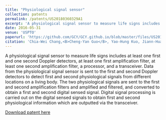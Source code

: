 ```yaml
---
title: "Physiological signal sensor"
collection: patents
permalink: /patents/US20180360329A1
excerpt: 'A physiological signal sensor to measure life signs includes at least one first and one second Doppler detectors, at least one first amplification filter, at least one second amplification filter, a processor, and a transceiver. Data from the physiological signal sensor is sent to the first and second Doppler detectors to detect first and second physiological signals from different locations on a living body. The two physiological signals are sent to the first and second amplification filters and amplified and filtered, and converted to obtain a first and second digital sensed signal. Digital signal processing is carried out on the digital sensed signals to obtain first and second physiological information which are outputted via the transceiver.'
date: 2016-05-31
venue: 'USPTO'
paperurl: 'https://github.com/GCY/GCY.github.io/blob/master/files/US20180360329A1.pdf'
citation: 'Chia-Wei Chang,<B>Cheng-Yan Guo</B>, Yao-Hung Kuo, Jiann-Hua Wang, Chih-Hao Liu, Yao-Tsung Chang, Che-wei Chang, Dun-Yun Gao, Ming-hsun Hsu'
---
```

A physiological signal sensor to measure life signs includes at least one first and one second Doppler detectors, at least one first amplification filter, at least one second amplification filter, a processor, and a transceiver. Data from the physiological signal sensor is sent to the first and second Doppler detectors to detect first and second physiological signals from different locations on a living body. The two physiological signals are sent to the first and second amplification filters and amplified and filtered, and converted to obtain a first and second digital sensed signal. Digital signal processing is carried out on the digital sensed signals to obtain first and second physiological information which are outputted via the transceiver.
<!--

<p align="center">
    <img src="/res/patent/doppler.png" width="800" height="600">
</p>

<p align="center">
    <img src="/res/patent/ant.png" width="800" height="600">
</p>

-->
[Download patent here](https://github.com/GCY/GCY.github.io/blob/master/files/US20180360329A1.pdf)
